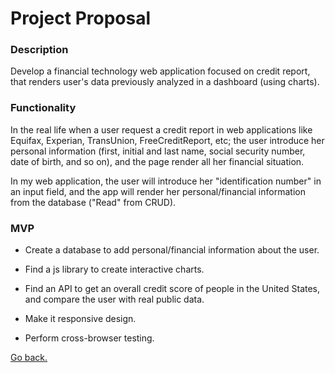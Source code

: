 # Project Proposal

### Description

Develop a financial technology web application focused on credit report, that renders user's data previously analyzed in a dashboard (using charts).

### Functionality

In the real life when a user request a credit report in web applications like Equifax, Experian, TransUnion, FreeCreditReport, etc; the user introduce her personal information (first, initial and last name, social security number, date of birth, and so on), and the page render all her financial situation.

In my web application, the user will introduce her "identification number" in an input field, and the app will render her personal/financial information from the database ("Read" from CRUD).

### MVP

* Create a database to add personal/financial information about the user.

* Find a js library to create interactive charts.

* Find an API to get an overall credit score of people in the United States, and compare the user with real public data.

* Make it responsive design.

* Perform cross-browser testing.

[Go back.](./readme.md)